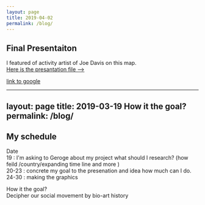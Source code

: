 ```yaml
---
layout: page
title: 2019-04-02
permalink: /blog/
---
```


## Final Presentaiton 

I featured of activity artist of Joe Davis on this map. <br/>
[Here is the presantation file -->](https://3onkey.github.io/images/BHA6_ikemura.pdf)



[link to google](www.google.com)



---
layout: page
title: 2019-03-19 How it the goal?
permalink: /blog/
---


## My schedule


Date <br/> 
19 : I'm asking to Geroge about my project what should I research? (how feild /country/expanding time line and more ) <br/>
20-23 : concrete my goal to the presenation and idea how much can I do.  <br/>
24-30 : making the graphics <br/>

 How it the goal? <br/>
Decipher our social movement by bio-art history

